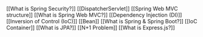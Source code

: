 [[What is Spring Security?]]
[[DispatcherServlet]]
[[Spring Web MVC structure]]
[[What is Spring Web MVC?]]
[[Dependency Injection (DI)]]
[[Inversion of Control (IoC)]]
[[Bean]]
[[What is Spring & Spring Boot?]]
[[IoC Container]]
[[What is JPA?]]
[[N+1 Problem]]
[[What is Express.js?]]